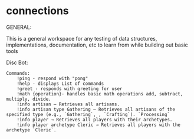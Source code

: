 # connections

GENERAL:

This is a general workspace for any testing of data structures, implementations, documentation, etc to learn from while building out basic tools

Disc Bot:

    Commands: 
        !ping - respond with "pong"
        !help - displays List of commands
        !greet - responds with greeting for user
        !math {operation}- handles basic math operations add, subtract, multiply, divide. 
        !info artisan — Retrieves all artisans.
        !info artisan type Gathering — Retrieves all artisans of the specified type (e.g., `Gathering`, , `Crafting`). `Processing`
        !info player → Retrieves all players with their archetypes.
        !info player archetype Cleric → Retrieves all players with the archetype `Cleric`.


